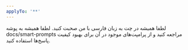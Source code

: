 ```yaml
---
applyTo: '**'
---
```

لطفا همیشه در چت به زبان فارسی با من صحبت کنید.
لطفا همیشه به پوشه docs/smart-prompts مراجعه کنید
و از پرامپت‌های موجود در آن برای بهبود کیفیت پاسخ‌ها استفاده کنید.